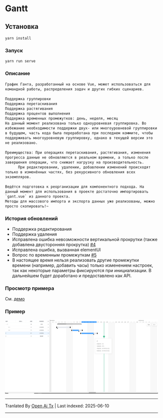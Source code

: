 # Gantt

## Установка

```
yarn install
```

### Запуск

```
yarn run serve
```

### Описание

```
График Ганта, разработанный на основе Vue, может использоваться для командной работы, распределения задач и других гибких сценариев.

Поддержка группировки
Поддержка перетаскивания
Поддержка растягивания
Поддержка процентов выполнения
Поддержка временных промежутков: день, неделя, месяц
На данный момент реализована только одноуровневая группировка. Во избежание необходимости поддержки двух- или многоуровневой группировки в будущем, часть кода была переработана при последнем коммите, чтобы поддерживать многоуровневую группировку, однако в текущей версии это не реализовано.

Преимущества: При операциях перетаскивания, растягивания, изменения прогресса данные не обновляются в реальном времени, а только после завершения операции, что снижает нагрузку на производительность.
      При редактировании, удалении, добавлении изменений происходят только в изменённых частях, без рекурсивного обновления всех экземпляров.

Ведётся подготовка к реорганизации для компонентного подхода. На данный момент для использования в проекте достаточно импортировать `gant.vue` из данного проекта.
Методы для массового импорта и экспорта данных уже реализованы, можно просто скопировать!~

```

### История обновлений

- Поддержка редактирования
- Поддержка удаления
- Исправлена ошибка невозможности вертикальной прокрутки (также добавлена двусторонняя прокрутка) [#4](https://github.com/GGBeng1/Gantt/issues/4)
- Исправлена ошибка, вызванная elementUI
- Вопрос по временным промежуткам [#5](https://github.com/GGBeng1/Gantt/issues/5)
- В настоящее время нельзя реализовать другие промежутки времени (например, добавить часы) только изменением настроек, так как некоторые параметры фиксируются при инициализации. В дальнейшем будет доработано и предоставлено как API.


### Просмотр примера

См. [демо](https://ggbeng1.github.io/Gantt/#/)

### Пример

<img src="https://raw.githubusercontent.com/GGBeng1/Gantt/master/public/demo.png" alt="">


---


Tranlated By [Open Ai Tx](https://github.com/OpenAiTx/OpenAiTx) | Last indexed: 2025-06-10


---